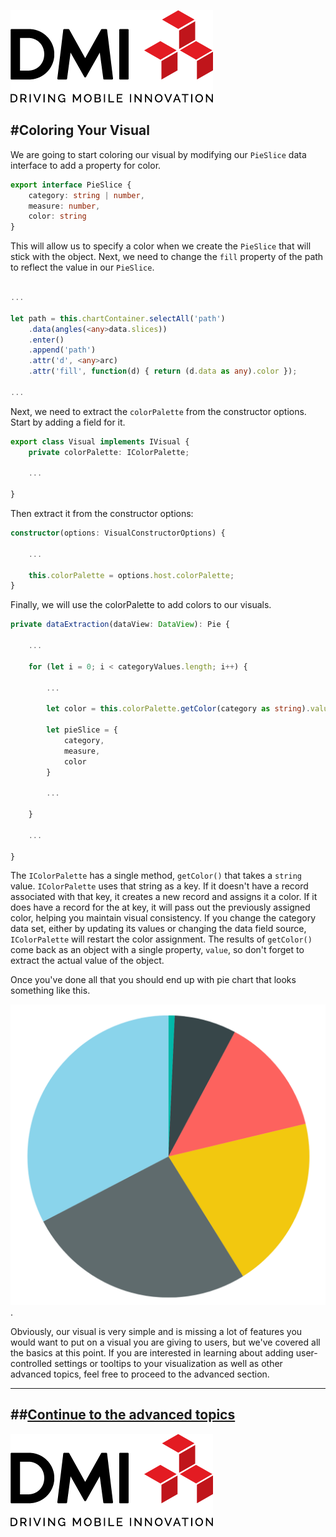 [![DMI Logo](/img/DMI_Logo.png)](https://dminc.com/)

#Coloring Your Visual
---
We are going to start coloring our visual by modifying our `PieSlice` data interface to add a property for color.

```typescript
export interface PieSlice {
    category: string | number,
    measure: number,
    color: string
}
```

This will allow us to specify a color when we create the `PieSlice` that will stick with the object. Next, we need to change the `fill` property of the path to reflect the value in our `PieSlice`.

```typescript

...

let path = this.chartContainer.selectAll('path')
    .data(angles(<any>data.slices))
    .enter()
    .append('path')
    .attr('d', <any>arc)
    .attr('fill', function(d) { return (d.data as any).color });

...

```
Next, we need to extract the `colorPalette` from the constructor options. Start by adding a field for it.

```typescript
export class Visual implements IVisual {
    private colorPalette: IColorPalette;

    ...

}
```

Then extract it from the constructor options:

```typescript
constructor(options: VisualConstructorOptions) {

    ...

    this.colorPalette = options.host.colorPalette;
}
```

Finally, we will use the colorPalette to add colors to our visuals.

```typescript
private dataExtraction(dataView: DataView): Pie {

    ...

    for (let i = 0; i < categoryValues.length; i++) {

        ...

        let color = this.colorPalette.getColor(category as string).value;

        let pieSlice = {
            category,
            measure,
            color
        }

        ...

    }

    ...

}
```

The `IColorPalette` has a single method, `getColor()` that takes a `string` value. `IColorPalette` uses that string as a key. If it doesn't have a record associated with that key, it creates a new record and assigns it a color. If it does have a record for the at key, it will pass out the previously assigned color, helping you maintain visual consistency. If you change the category data set, either by updating its values or changing the data field source, `IColorPalette` will restart the color assignment. The results of `getColor()` come back as an object with a single property, `value`, so don't forget to extract the actual value of the object.

Once you've done all that you should end up with pie chart that looks something like this.

![A colorful pie chart.](/img/ColoredPieChart.png).

Obviously, our visual is very simple and is missing a lot of features you would want to put on a visual you are giving to users, but we've covered all the basics at this point. If you are interested in learning about adding user-controlled settings or tooltips to your visualization as well as other advanced topics, feel free to proceed to the advanced section.

---
##**[Continue to the advanced topics](/docs/advanced/1-AdvancedTopics.md)**
---

[![DMI Logo](/img/DMI_Logo.png)](https://dminc.com/)
